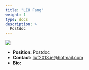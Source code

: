 ```yaml
---
title: "LIU Fang"
weight: 1
type: docs
description: >
  Postdoc
---
```


<div class="member-photo-frame wk-desk-4 wk-ipadp-4 wk-mobile-12 wk-tab-12">
    <div class=".member-photo-image">
     <img src="/images/members/LIU-Fang.jpg">
    </div>
</div>

 - **Position:** Postdoc
 - **Contact:** [liuf2013.ie@hotmail.com](liuf2013.ie@hotmail.com)
 - **Bio:** 